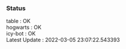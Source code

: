 ### Status


table : OK  
hogwarts : OK  
icy-bot : OK  
Latest Update : 2022-03-05 23:07:22.543393
